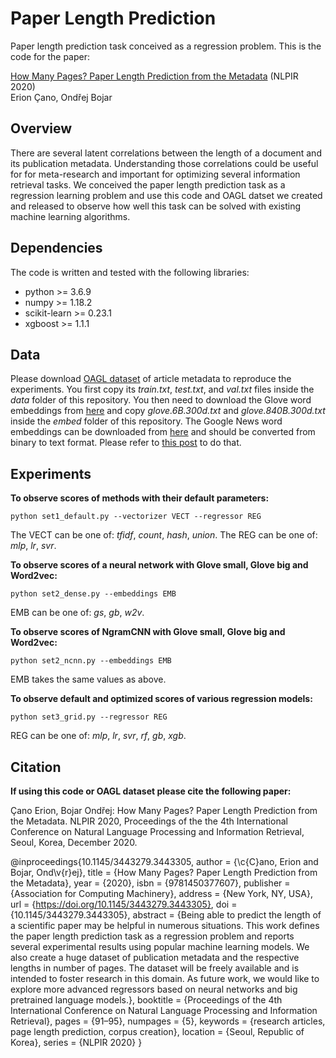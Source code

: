 # Paper Length Prediction
Paper length prediction task conceived as a regression problem. This is the code for the paper: 

[How Many Pages? Paper Length Prediction from the Metadata](https://dl.acm.org/doi/10.1145/3443279.3443305) (NLPIR 2020) \
Erion Çano, Ondřej Bojar

## Overview

There are several latent correlations between the length of a document and its publication metadata. Understanding those correlations could be useful for for meta-research and important for optimizing several information retrieval tasks. We conceived the paper length prediction task as a regression learning problem and use this code and OAGL datset we created and released to observe how well this task can be solved with existing machine learning algorithms. 

## Dependencies

The code is written and tested with the following libraries:
- python >= 3.6.9
- numpy >= 1.18.2
- scikit-learn >= 0.23.1
- xgboost >= 1.1.1

## Data

Please download [OAGL dataset](http://hdl.handle.net/11234/1-3257) of article metadata to reproduce the experiments. You first copy its *train.txt*, *test.txt*, and *val.txt* files inside the *data* folder of this repository. You then need to download the Glove word embeddings from [here](https://nlp.stanford.edu/projects/glove/) and copy *glove.6B.300d.txt* and *glove.840B.300d.txt* inside the *embed* folder of this repository. The Google News word embeddings can be downloaded from [here](https://code.google.com/archive/p/word2vec) and should be converted from binary to text format. Please refer to [this post](https://stackoverflow.com/questions/27324292/convert-word2vec-bin-file-to-text) to do that. 

## Experiments

**To observe scores of methods with their default parameters:**

```
python set1_default.py --vectorizer VECT --regressor REG 
```
The VECT can be one of: *tfidf*, *count*, *hash*, *union*. The REG can be one of: *mlp*, *lr*, *svr*.

**To observe scores of a neural network with Glove small, Glove big and Word2vec:**

```
python set2_dense.py --embeddings EMB
```
EMB can be one of: *gs*, *gb*, *w2v*.

**To observe scores of NgramCNN with Glove small, Glove big and Word2vec:**

```
python set2_ncnn.py --embeddings EMB
```
EMB takes the same values as above.

**To observe default and optimized scores of various regression models:**

```
python set3_grid.py --regressor REG
```
REG can be one of: *mlp*, *lr*, *svr*, *rf*, *gb*, *xgb*. 

## Citation

**If using this code or OAGL dataset please cite the following paper:**

Çano Erion, Bojar Ondřej: How Many Pages? Paper Length Prediction from the Metadata.
NLPIR 2020, Proceedings of the the 4th International Conference on Natural Language
Processing and Information Retrieval, Seoul, Korea, December 2020.

@inproceedings{10.1145/3443279.3443305,
author = {\c{C}ano, Erion and Bojar, Ond\v{r}ej},
title = {How Many Pages? Paper Length Prediction from the Metadata},
year = {2020},
isbn = {9781450377607},
publisher = {Association for Computing Machinery},
address = {New York, NY, USA},
url = {https://doi.org/10.1145/3443279.3443305},
doi = {10.1145/3443279.3443305},
abstract = {Being able to predict the length of a scientific paper may be helpful in numerous situations. This work defines the paper length prediction task as a regression problem and reports several experimental results using popular machine learning models. We also create a huge dataset of publication metadata and the respective lengths in number of pages. The dataset will be freely available and is intended to foster research in this domain. As future work, we would like to explore more advanced regressors based on neural networks and big pretrained language models.},
booktitle = {Proceedings of the 4th International Conference on Natural Language Processing and Information Retrieval},
pages = {91–95},
numpages = {5},
keywords = {research articles, page length prediction, corpus creation},
location = {Seoul, Republic of Korea},
series = {NLPIR 2020}
}









